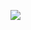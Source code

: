 ![](https://www.nta.go.jp/tmp/947efba7-afa0-45d3-86c4-c012c9189354/images/016c954d333058ec366658e72a09a607a936527642558d60f71f5944e408561b.jpg)